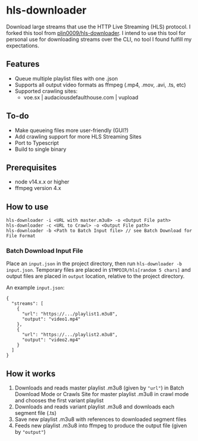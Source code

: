 # hls-downloader
Download large streams that use the HTTP Live Streaming (HLS) protocol.
I forked this tool from [plin0009/hls-downloader](https://github.com/plin0009/hls-downloader). I intend to use this tool for personal use for downloading streams over the CLI, no tool I found fulfill my expectations.

## Features
* Queue multiple playlist files with one .json
* Supports all output video formats as ffmpeg (.mp4, .mov, .avi, .ts, etc)
* Supported crawling sites:
  * voe.sx | audaciousdefaulthouse.com | vupload

## To-do
* Make queueing files more user-friendly (GUI?)
* Add crawling support for more HLS Streaming Sites
* Port to Typescript
* Build to single binary

## Prerequisites
* node v14.x.x or higher
* ffmpeg version 4.x

## How to use

```
hls-downloader -i <URL with master.m3u8> -o <Output File path>
hls-downloader -c <URL to Crawl> -o <Output File path>
hls-downloader -b <Path to Batch Input file> // see Batch Download for File Format 
```



### Batch Download Input File

Place an `input.json` in the project directory, then run `hls-downloader -b input.json`.
Temporary files are placed in `$TMPDIR/hls[random 5 chars]` and output files are placed in `output` location, relative to the project directory.

An example `input.json`:

```
{
  "streams": [
    {
      "url": "https://.../playlist1.m3u8",
      "output": "video1.mp4"
    },
    {
      "url": "https://.../playlist2.m3u8",
      "output": "video2.mp4"
    }
  ]
}
```

## How it works

1. Downloads and reads master playlist .m3u8 (given by `"url"`) in Batch Download Mode or Crawls Site for  master playlist .m3u8 in crawl mode and chooses the first variant playlist
2. Downloads and reads variant playlist .m3u8 and downloads each segment file (.ts)
3. Save new playlist .m3u8 with references to downloaded segment files
4. Feeds new playlist .m3u8 into ffmpeg to produce the output file (given by `"output"`)

